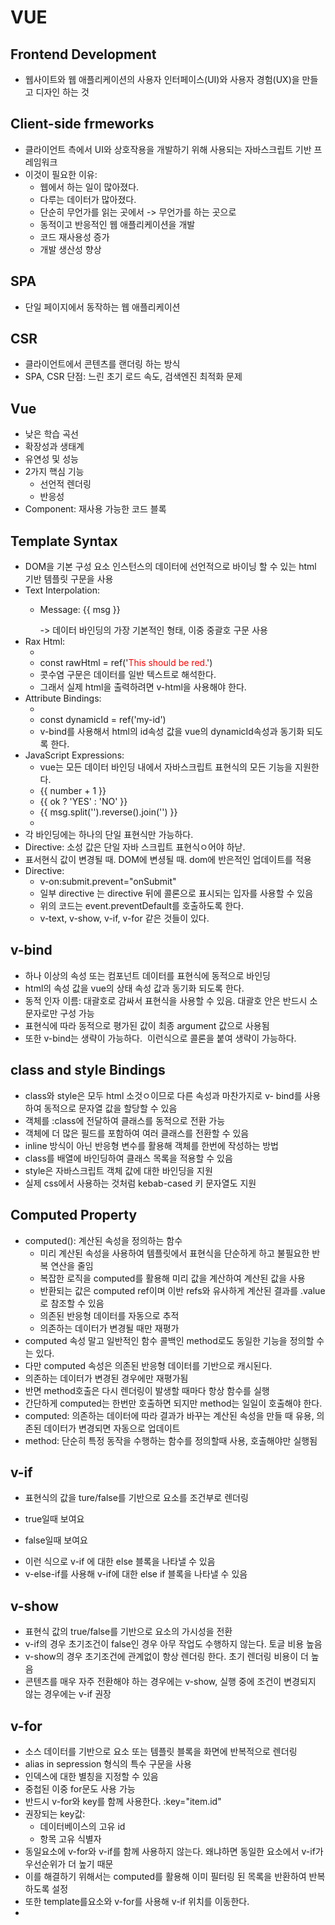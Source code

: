 # VUE
## Frontend Development
- 웹사이트와 웹 애플리케이션의 사용자 인터페이스(UI)와 사용자 경험(UX)을 만들고 디자인 하는 것
## Client-side frmeworks
- 클라이언트 측에서 UI와 상호작용을 개발하기 위해 사용되는 자바스크립트 기반 프레임워크
- 이것이 필요한 이유:  
  - 웹에서 하는 일이 많아졌다.
  - 다루는 데이터가 많아졌다.
  - 단순히 무언가를 읽는 곳에서 -> 무언가를 하는 곳으로
  - 동적이고 반응적인 웹 애플리케이션을 개발
  - 코드 재사용성 증가
  - 개발 생산성 향상
## SPA
- 단일 페이지에서 동작하는 웹 애플리케이션
## CSR
- 클라이언트에서 콘텐츠를 랜더링 하는 방식
- SPA, CSR 단점: 느린 초기 로드 속도, 검색엔진 최적화 문제

## Vue
- 낮은 학습 곡선
- 확장성과 생태계
- 유연성 및 성능
- 2가지 핵심 기능  
  - 선언적 렌더링
  - 반응성
- Component: 재사용 가능한 코드 블록

## Template Syntax
- DOM을 기본 구성 요소 인스턴스의 데이터에 선언적으로 바이닝 할 수 있는 html 기반 템플릿 구문을 사용
- Text Interpolation:  
  - <p>Message: {{ msg }}</p> -> 데이터 바인딩의 가장 기본적인 형태, 이중 중괄호 구문 사용
- Rax Html:  
  - <div v-html="rawHtml"></div>
  - const rawHtml = ref('<span style="color:red">This should be red.</span>')
  - 콧수염 구문은 데이터를 일반 텍스트로 해석한다.
  - 그래서 실제 html을 출력하려면 v-html을 사용해야 한다.
- Attribute Bindings:  
  - <div v-bind:id="dynamicId"></div>
  - const dynamicId = ref('my-id')
  - v-bind를 사용해서 html의 id속성 값을 vue의 dynamicId속성과 동기화 되도록 한다.
- JavaScript Expressions:  
  - vue는 모든 데이터 바인딩 내에서 자바스크립트 표현식의 모든 기능을 지원한다.
  - {{ number + 1 }}
  - {{ ok ? 'YES' : 'NO' }}
  - {{ msg.split('').reverse().join('') }}
  - <div v-bind:id="`list-${id}`"></div>
- 각 바인딩에는 하나의 단일 표현식만 가능하다.
- Directive: 소성 값은 단일 자바 스크립트 표현식ㅇ어야 하낟.
- 표서현식 값이 변경될 때. DOM에 변셩될 때. dom에 반은적인 업데이트를 적용
- Directive:  
  - v-on:submit.prevent="onSubmit"
  - 일부 directive 는 directive 뒤에 콜론으로 표시되는 입자를 사용할 수 있음
  - 위의 코드는 event.preventDefault를 호출하도록 한다.
  - v-text, v-show, v-if, v-for 같은 것들이 있다.
## v-bind
- 하나 이상의 속성 또는 컴포넌트 데이터를 표현식에 동적으로 바인딩
- html의 속성 값을 vue의 상태 속성 값과 동기화 되도록 한다.
- 동적 인자 이름: 대괄호로 감싸서 표현식을 사용할 수 있음. 대괄호 안은 반드시 소문자로만 구성 가능
- 표현식에 따라 동적으로 평가된 값이 최종 argument 값으로 사용됨
- 또한 v-bind는 생략이 가능하다. <img :src="imageSrc"> 이런식으로 콜론을 붙여 생략이 가능하다.
## class and style Bindings
- class와 style은 모두 html 소것ㅇ이므로 다른 속성과 마찬가지로 v- bind를 사용하여 동적으로 문자열 값을 할당할 수 있음
- 객체를 :class에 전달하여 클래스를 동적으로 전환 가능
- 객체에 더 많은 필드를 포함하여 여러 클래스를 전환할 수 있음
- inline 방식이 아닌 반응형 변수를 활용해 객체를 한번에 작성하는 방법
- class를 배열에 바인딩하여 클래스 목록을 적용할 수 있음
- style은 자바스크립트 객체 값에 대한 바인딩을 지원
- 실제 css에서 사용하는 것처럼 kebab-cased 키 문자열도 지원

## Computed Property
- computed(): 계산된 속성을 정의하는 함수  
  - 미리 계산된 속성을 사용하여 템플릿에서 표현식을 단순하게 하고 불필요한 반복 연산을 줄임
  - 복잡한 로직을 computed를 활용해 미리 값을 계산하여 계산된 값을 사용
  - 반환되는 값은 computed ref이며 이반 refs와 유사하게 계산된 결과를 .value로 참조할 수 있음
  - 의존된 반응형 데이터를 자동으로 추적
  - 의존하는 데이터가 변경될 때만 재평가
- computed 속성 말고 일반적인 함수 콜백인 method로도 동일한 기능을 정의할 수는 있다. 
- 다만 computed 속성은 의존된 반응형 데이터를 기반으로 캐시된다.
- 의존하는 데이터가 변경된 경우에만 재평가됨
- 반면 method호출은 다시 렌더링이 발생할 때마다 항상 함수를 실행
- 간단하게 computed는 한번만 호출하면 되지만 method는 일일이 호출해야 한다.
- computed: 의존하는 데이터에 따라 결과가 바꾸는 계산된 속성을 만들 때 유용, 의존된 데이터가 변경되면 자동으로 업데이트
- method: 단순히 특정 동작을 수행하는 함수를 정의할때 사용, 호출해야만 실행됨
## v-if
- 표현식의 값을 ture/false를 기반으로 요소를 조건부로 렌더링
- <p v-if="isSeen">true일때 보여요</p>
- <p v-else>false일때 보여요</p>
- 이런 식으로 v-if 에 대한 else 블록을 나타낼 수 있음
- v-else-if를 사용해 v-if에 대한 else if 블록을 나타낼 수 있음
## v-show
- 표현식 값의 true/false를 기반으로 요소의 가시성을 전환
- v-if의 경우 초기조건이 false인 경우 아무 작업도 수행하지 않는다. 토글 비용 높음
- v-show의 경우 초기조건에 관계없이 항상 렌더링 한다. 초기 렌더링 비용이 더 높음
- 콘텐츠를 매우 자주 전환해야 하는 경우에는 v-show, 실행 중에 조건이 변경되지 않는 경우에는 v-if 권장

## v-for
- 소스 데이터를 기반으로 요소 또는 템플릿 블록을 화면에 반복적으로 렌더링
- alias in sepression 형식의 특수 구문을 사용
- 인덱스에 대한 별칭을 지정할 수 있음
- 중첩된 이중 for문도 사용 가능
- 반드시 v-for와 key를 함께 사용한다. :key="item.id"
- 권장되는 key값:  
  - 데이터베이스의 고유 id
  - 항목 고유 식별자
- 동일요소에 v-for와 v-if를 함께 사용하지 않는다. 왜냐하면 동일한 요소에서 v-if가 우선순위가 더 높기 때문
- 이를 해결하기 위해서는 computed를 활용해 이미 필터링 된 목록을 반환하여 반복하도록 설정
- 또한 template를요소와 v-for를 사용해 v-if 위치를 이동한다.
- <template v-for="todo in todos" :key="todo.id">
- <li v-if="!todo.isComplete">
- 위와 같이 나눈다.

## Watchers()
- watch는 하나 이상의 반응형 데이터를 감시하고 감시하는 데이터가 변경되면 콜백 함수를 호출
- watch 구조:  
  - 첫번째(source)
  - 두번째(callback function)- newValue(감시하는 대상이 변화된 값), oldValue(감시하는 대상의 기존 값)
  - watch(count, (newValue, oldValue) =>{})
- computed는 의존하는 데이터 속성의 계산된 값을 반환할 때 사용.
- watcher는 특정 데이터 속성의 변화를 감시하고 작업을 수행
## Lifecycle Hooks
- vue 컴포넌트의 생성부터 소멸까지 각 단계에서 실행되는 함수
- 생성단계, 마운트단계, 업데이트 단계, 소멸단계 등 다양한 단계 존재
- mounting- 초기 렌더링 및 dom 요소 생성이 완료된 후 특정 로직 수행하기
- updating- dom이 업데이트 된 후 특정 로직 수행
- Lifecycle hooks with Cat API
- mounting 시점에 cat api에 요청을 보내고 애플리케이션 시작하기
## vue style guide
- 규칙범주는 필수, 적극 권장, 권장, 주의필요 이렇게 4가지 범주로 나뉜다.

## Component
- 재사용 가능한 코드 블록
- UI를 독립적이고 재사용 가능한 일부분으로 분할하고 각 부분을 개별적으로 다룰 수 있음
- 자연스럽게 애플리케이션은 중첩된 component의 트리 형태로 구성됨
## Single-File Components
- 컴포넌트의 템플릿, 로직 및 스타일을 하나의 파일로 묶어낸 특수한 파일 형식( *.vue 파일 )
- 줄여서 SFC라고 한다.
- vue sfc는 html, css 및 자바 스크립트를 단일 파일로 합친 것이다.
- 하나의 파일로 독립적으로 배치한다고 생각하면 됨
- 작성 순서는 template, script, style 순서대로 할건데 이건 편의상 이렇게 하는 거고 다르게 해도 상관은 없음
- template블록: 각 *.vue 파일은 최상위 template 블록을 하나만 포함할 수 있음
- 각 *.vue 파일은 script setup 블록 하나만 포함할 수 있음
- 컴포넌트의 setup() 함수로 사용되며 컴포넌트의 각 인스턴스에 대해 실행
- 변수 및 함수는 동일한 컴포넌트의 탬플릿에서 자동으로 사용 가능
- *.vue 파일에는 여러 style 태그가 포함될 수 있다.
## Sfc build tool(vite)
- 1. npm create vue@latest(vue 프로젝트 생성) 
- 2. 프로젝트명 설정
- 3. 프로젝트에 추가 할 설정 선택(space 클릭 시 중복 선택 가능  )
- 4. 프로젝트 생성 완료
- 5. cd vue-project(프로젝트 폴더 이동)
- 6. npm install(패키지 설치)
- 7. npm run dev(vue 프로젝트 서버 실행)
- 모듈: 프로그램을 구성하는 독립적인 코드 블록
- 모듈의 필요성: 애플리케이션의 크기가 커져서 여러개로 분리하여 관리를 하기 위해 사용함
- 하지만 모듈 간의 의존성이 깊어지며 특정한 곳에서 문제가 발생하면 어떤 모듈간의 문제인지 파악하기 어려워짐
- 그래서 의존성 문제를 해결하기 위한 도구가 필요
- 번들러: 여러 모듈과 파일을 하나의 번들로 묶어 최적화하여 애플리케이션에서 사용할 수 있게 만들어주는 도구
- 번들러 역할: 의존성 관리, 코드 최적화, 리소스 관리. 이 번들러가 하는 작업을 번들링 이라 한다.
## vue project 구조
- public:  
  - 주로 소스코드에서 참조되지 않고 항상 같은 이름을 갖고 import 할 필요가 없는 다음 정적 파일을 위치 시킨다.  
  - 항상 root 절대 경로를 사용하여 참조
- src:  
  - 프로젝트의 주요 소스코드를 포함한 곳
  - 실제로 작업하게 될 대부분의 소스 코드가 위치
- src/assets:  
  - 프로젝트 내에서 사용되는 정적 자원 관리
  - 컴포넌트 자체에서 참조하는 내부 파일을 저장하는데 사용
- src/components:  
  - 실제로 페이지에서 사용하게 될 개별 Vue 컴포넌트들이 위치
- src/App.vue:  
  - vue 앱의 root 컴포넌트
  - 다른 하위 컴포넌트들을 포함
- src/main.js:  
  - Vue 애플리케이션을 초기화하고 App.vue를 DOM에 마운트하는 시작점
  - 필요한 라이브러리를 import하고 전역 설정을 수행
- index.html:  
  - vue 앱의 기본 html 파일
  - 필요한 스타일 시트, 스크립트 등의 외부 리소스를 로드할 수 있음
## 패키지 관리
- package.json:  
  - 프로젝트에 관한 기본 정보와 패키지 의존성을 정의하는 설계도 파일
  - 프로젝트가 어떤 패키지를 사용하고 어떤 스크립트를 실행할 수 있는지 명시
  - npm install 시 이를 참조하여 패키지를 설치
- package-lock.json:  
  - package.json을 기반으로 실제 설치된 패키지들의 정확한 버전 정보를 기록하는 파일
- node_modules:  
  - packge.json과 package-lock.json에 따라 실제로 설치된 모든 패키지가 저장되는 곳
  - 이는 프로젝트 실행 시 필요한 모든 라이브러리와 코드 파일을 보관한다.
## Vue Component
- 컴포넌트 사용 2단계  
  - 1. 컴포넌트 파일 생성
  - 2. 컴포넌트 등록(import)
- 사전준비  
  - app.vue 초기화, vue 찍으면 바로 나옴
  - 컴포넌트 파일 생성
  - 컴포넌트 등록
  - 결과 확인
  - alt+shift+D 를 하면 일반 페이지에 vue볼 수 있음 
## 추가 주제
- Compositions API, OPtion API
- Composiotion API:  
  - import해서 가져온 API 함수들을 사용하여 컴포넌트의 로직을 정의, vue3 방식
- Options API:  
  - data, methods, 및 mounted 같은 객체를 사용하여 컴포넌트의 로직을 정의, vue2 방식이긴 한데 vue3에서도 지원
## 참고
- 모든 컴포넌트에는 최상단 html 요소가 작성되는 것이 권장
- 예를 들어 template 안에 div 쓰고 그 안에 요소 쓰기
- scoped 속성은 컴포넌트 내부 요소에게만 적용되도록 범위를 제한하는 기능이다.
- 즉, 스타일이 컴포넌트 바깥으로 유출되거나 다른 컴포넌트에서 정의한 스타일이 현재 컴포넌트를 침범하지 않도록 막아 줌
